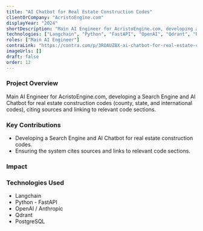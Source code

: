 ```yaml
---
title: "AI Chatbot for Real Estate Construction Codes"
clientOrCompany: "AcristoEngine.com"
displayYear: "2024"
shortDescription: "Main AI Engineer for AcristoEngine.com, developing a Search Engine and AI Chatbot for real estate construction codes (county, state, and international codes), citing sources and linking to relevant code sections."
technologies: ["Langchain", "Python", "FastAPI", "OpenAI", "Qdrant", "PostgreSQL"]
roles: ["Main AI Engineer"]
contraLink: "https://contra.com/p/3ROAUZBX-ai-chatbot-for-real-estate-construction-codes-information"
imageUrls: []
draft: false
order: 12
---
```


### Project Overview
Main AI Engineer for AcristoEngine.com, developing a Search Engine and AI Chatbot for real estate construction codes (county, state, and international codes), citing sources and linking to relevant code sections.

### Key Contributions
- Developing a Search Engine and AI Chatbot for real estate construction codes.
- Ensuring the system cites sources and links to relevant code sections.

### Impact


### Technologies Used
- Langchain
- Python - FastAPI
- OpenAI / Anthropic
- Qdrant
- PostgreSQL